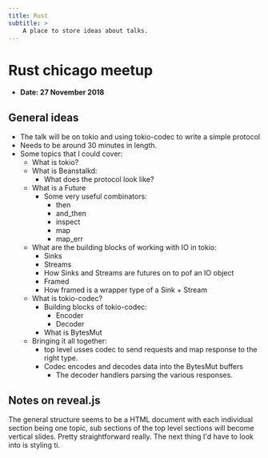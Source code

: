 ```yaml
---
title: Rust
subtitle: >
    A place to store ideas about talks.
---
```



# Rust chicago meetup

* **Date: 27 November 2018**

## General ideas

* The talk will be on tokio and using tokio-codec to write a simple protocol
* Needs to be around 30 minutes in length.
* Some topics that I could cover:
    * What is tokio?
    * What is Beanstalkd:
        * What does the protocol look like?
    * What is a Future
        * Some very useful combinators:
            * then
            * and_then
            * inspect
            * map
            * map_err
    * What are the building blocks of working with IO in tokio:
        * Sinks
        * Streams
        * How Sinks and Streams are futures on to pof an IO object
        * Framed
        * How framed is a wrapper type of a Sink + Stream
    * What is tokio-codec?
        * Building blocks of tokio-codec:
            * Encoder
            * Decoder
        * What is BytesMut
    * Bringing it all together:
        * top level usses codec to send requests and map response to the right type.
        * Codec encodes and decodes data into the BytesMut buffers
            * The decoder handlers parsing the various responses.

## Notes on reveal.js

The general structure seems to be a HTML document with each individual section being one topic, sub sections of the top level sections will become vertical slides. Pretty straightforward really. The next thing I'd have to look into is styling ti.
